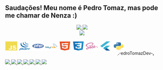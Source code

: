 ## Saudações! Meu nome é Pedro Tomaz, mas pode me chamar de Nenza :)
<div align="center">
    <a href="https://github.com/pedrotomazdev">
        <img height="200em"
            src="https://github-readme-stats.vercel.app/api?username=pedrotomazdev&show_icons=true&theme=gotham&include_all_commits=true&count_private=true" />
        <img height="200em"
            src="https://github-readme-stats.vercel.app/api/top-langs/?username=pedrotomazdev&theme=gotham" />
        <br>
        <img height="265em" src="https://activity-graph.herokuapp.com/graph?username=pedrotomazdev&theme=gotham" />
    </a>
</div>
<div style="display: inline_block">
    <br>
    <img align="center" alt="PedroTomazDev-Js" height="30" width="40"
        src="https://raw.githubusercontent.com/devicons/devicon/master/icons/javascript/javascript-plain.svg">
    <img align="center" alt="PedroTomazDev-jQuery" height="30" width="40"
        src="https://raw.githubusercontent.com/devicons/devicon/2ae2a900d2f041da66e950e4d48052658d850630/icons/jquery/jquery-plain-wordmark.svg">
    <img align="center" alt="PedroTomazDev-PHP" height="30" width="40"
        src="https://raw.githubusercontent.com/devicons/devicon/2ae2a900d2f041da66e950e4d48052658d850630/icons/php/php-plain.svg">
    <img align="center" alt="PedroTomazDev-MySQL" height="30" width="40"
        src="https://raw.githubusercontent.com/devicons/devicon/2ae2a900d2f041da66e950e4d48052658d850630/icons/mysql/mysql-original-wordmark.svg">
    <img align="center" alt="PedroTomazDev-HTML" height="30" width="40"
        src="https://raw.githubusercontent.com/devicons/devicon/master/icons/html5/html5-original.svg">
    <img align="center" alt="PedroTomazDev-CSS" height="30" width="40"
        src="https://raw.githubusercontent.com/devicons/devicon/master/icons/css3/css3-original.svg">
    <img align="center" alt="PedroTomazDev-SASS" height="30" width="40"
        src="https://raw.githubusercontent.com/devicons/devicon/2ae2a900d2f041da66e950e4d48052658d850630/icons/sass/sass-original.svg">
    <img align="center" alt="PedroTomazDev-Flutter" height="30" width="40"
        src="https://raw.githubusercontent.com/devicons/devicon/2ae2a900d2f041da66e950e4d48052658d850630/icons/flutter/flutter-original.svg">
    <img align="center" alt="PedroTomazDev-Python" height="30" width="40"
        src="https://raw.githubusercontent.com/devicons/devicon/master/icons/python/python-original.svg">
    <img align="right" alt="PedroTomazDev-pic" height="150" style="border-radius:50px;"
        src="https://i.pinimg.com/originals/64/a6/b8/64a6b818a118ae6a547e4c6c5bf27142.gif">

</div>

##

<div>
    <a href="https://www.facebook.com/pedro.tomaz.129/" target="_blank">
        <img src="https://img.shields.io/badge/Facebook-1877F2?style=for-the-badge&logo=facebook&logoColor=white"
            target="_blank">
    </a>
    <a href="https://www.instagram.com/tomaz069/" target="_blank">
        <img src="https://img.shields.io/badge/-Instagram-%23E4405F?style=for-the-badge&logo=instagram&logoColor=white"
            target="_blank">
    </a>
    <a href="https://twitter.com/TomazFagundes" target="_blank">
        <img src="https://img.shields.io/badge/Twitter-1DA1F2?style=for-the-badge&logo=twitter&logoColor=white"
            target="_blank">
    </a>
    <a href="https://discord.com/users/772884466514657310" target="_blank">
        <img src="https://img.shields.io/badge/Discord-7289DA?style=for-the-badge&logo=discord&logoColor=white"
            target="_blank">
    </a>
    <a href="mailto:contatopedrotomazdev@gmail.com">
        <img src="https://img.shields.io/badge/Gmail-D14836?style=for-the-badge&logo=gmail&logoColor=white"
            target="_blank">
    </a>
    <a href="www.linkedin.com/in/pedro-tomaz" target="_blank">
        <img src="https://img.shields.io/badge/-LinkedIn-%230077B5?style=for-the-badge&logo=linkedin&logoColor=white"
            target="_blank">
    </a>
    <a href="https://wakatime.com/@pedrotomazdev" target="_blank">
        <img src="https://wakatime.com/badge/user/6f7e1f36-a549-4f09-8c15-5d4a67950bdf.svg" target="_blank">
    </a>

</div>
